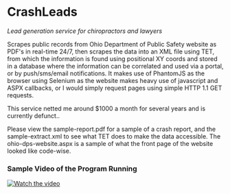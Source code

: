 # CrashLeads
*Lead generation service for chiropractors and lawyers*

Scrapes public records from Ohio Department of Public Safety website as 
PDF's in real-time 24/7, then scrapes the data into an XML file using TET, 
from which the information is found using positional XY coords and stored in 
a database where the information can be correlated and used via a portal, or 
by push/sms/email notifications. It makes use of PhantomJS as the browser 
using Selenium as the website makes heavy use of javascript and ASPX 
callbacks, or I would simply request pages using simple HTTP 1.1 GET 
requests.

This service netted me around $1000 a month for several years and is 
currently defunct..

Please view the sample-report.pdf for a sample of a crash report, and the 
sample-extract.xml to see what TET does to make the data accessible. The 
ohio-dps-website.aspx is a sample of what the front page of the website 
looked like code-wise.

### Sample Video of the Program Running

[![Watch the video](https://img.youtube.com/vi/gEcPmh-3lDY/0.jpg)](https://www.youtube.com/watch?v=gEcPmh-3lDY)



